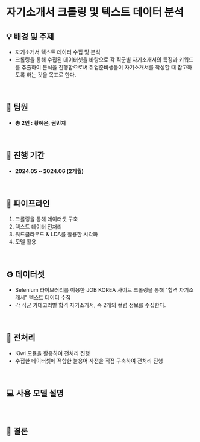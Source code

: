 # 자기소개서 크롤링 및 텍스트 데이터 분석

## :bulb: 배경 및 주제
- 자기소개서 텍스트 데이터 수집 및 분석
-  크롤링을 통해 수집된 데이터셋을 바탕으로 각 직군별 자기소개서의 특징과 키워드를 추출하여 분석을 진행함으로써 취업준비생들이 자기소개서를 작성할 때 참고하도록 하는 것을 목표로 한다.
</br>


## 💁 팀원
- **총 2인 : 황예은, 권민지**
</br>


## 📅 진행 기간 
- **2024.05 ~ 2024.06 (2개월)**
</br>


## 🚀 파이프라인
1. 크롤링을 통해 데이터셋 구축
2. 텍스트 데이터 전처리
3. 워드클라우드 & LDA를 활용한 시각화
4. 모델 활용
</br>


## ⚙️ 데이터셋
- Selenium 라이브러리를 이용한 JOB KOREA 사이트 크롤링을 통해 "합격 자기소개서" 텍스트 데이터 수집
- 각 직군 카테고리별 합격 자기소개서, 즉 2개의 컬럼 정보를 수집한다.

</br>

  
## 🔎 전처리 
- Kiwi 모듈을 활용하여 전처리 진행
- 수집한 데이터셋에 적합한 불용어 사전을 직접 구축하여 전처리 진행

</br>



## 💻 사용 모델 설명

</br>
   
## 👏 결론
